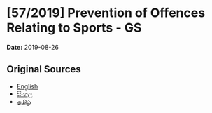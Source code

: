 # [57/2019] Prevention of Offences Relating to Sports  - GS

**Date:** 2019-08-26

## Original Sources

- [English](https://documents.gov.lk/view/bills/2019/8/57-2019_E.pdf)
- [සිංහල](https://documents.gov.lk/view/bills/2019/8/57-2019_S.pdf)
- [தமிழ்](https://documents.gov.lk/view/bills/2019/8/57-2019_T.pdf)
